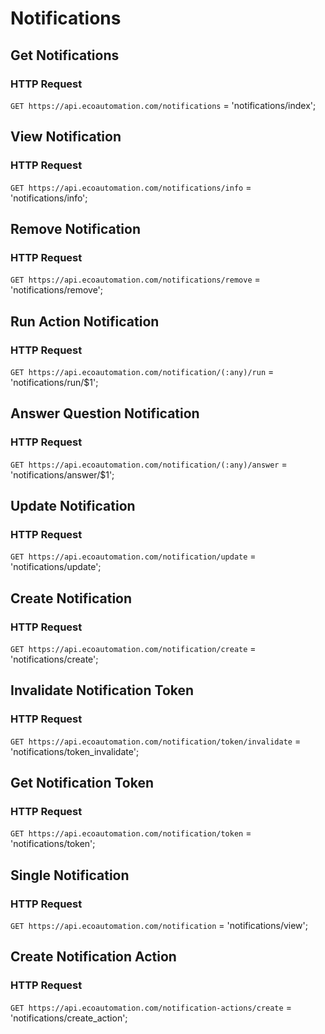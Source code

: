 # Notifications
## Get Notifications
### HTTP Request

`GET https://api.ecoautomation.com/notifications`
= 'notifications/index';

## View Notification
### HTTP Request

`GET https://api.ecoautomation.com/notifications/info`
= 'notifications/info';

## Remove Notification
### HTTP Request

`GET https://api.ecoautomation.com/notifications/remove`
= 'notifications/remove';

## Run Action Notification
### HTTP Request

`GET https://api.ecoautomation.com/notification/(:any)/run`
= 'notifications/run/$1';

## Answer Question Notification
### HTTP Request

`GET https://api.ecoautomation.com/notification/(:any)/answer`
= 'notifications/answer/$1';

## Update Notification
### HTTP Request

`GET https://api.ecoautomation.com/notification/update`
= 'notifications/update';

## Create Notification
### HTTP Request

`GET https://api.ecoautomation.com/notification/create`
= 'notifications/create';

## Invalidate Notification Token
### HTTP Request

`GET https://api.ecoautomation.com/notification/token/invalidate`
= 'notifications/token_invalidate';

## Get Notification Token
### HTTP Request

`GET https://api.ecoautomation.com/notification/token`
= 'notifications/token';

## Single Notification
### HTTP Request

`GET https://api.ecoautomation.com/notification`
= 'notifications/view';

## Create Notification Action
### HTTP Request

`GET https://api.ecoautomation.com/notification-actions/create`
= 'notifications/create_action';



